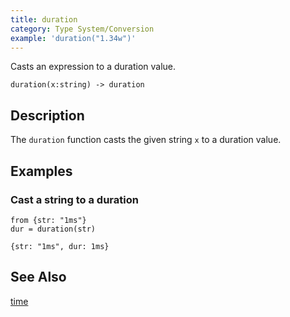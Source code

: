 ```yaml
---
title: duration
category: Type System/Conversion
example: 'duration("1.34w")'
---
```


Casts an expression to a duration value.

```tql
duration(x:string) -> duration
```

## Description

The `duration` function casts the given string `x` to a duration value.

## Examples

### Cast a string to a duration

```tql
from {str: "1ms"}
dur = duration(str)
```

```tql
{str: "1ms", dur: 1ms}
```

## See Also

[time](/reference/functions/time)
